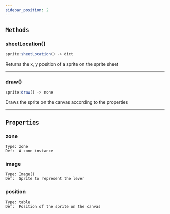 ```yaml
---
sidebar_position: 2
---
```


## `Methods`

### sheetLocation()

```js
sprite:sheetLocation() -> dict
```

Returns the x, y position of a sprite on the sprite sheet

---

### draw()

```js
sprite:draw() -> none
```

Draws the sprite on the canvas according to the properties

---

## `Properties`

### zone
    Type: zone
    Def:  A zone instance
    
### image
    Type: Image()
    Def:  Sprite to represent the lever

### position
    Type: table
    Def:  Position of the sprite on the canvas


